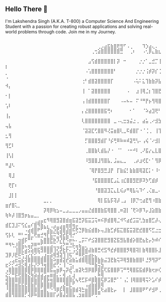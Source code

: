 ## Hello There 👋
I'm Lakshendra Singh (A.K.A. T-800) a Computer Science And Engineering Student with a passion for creating robust applications and solving real-world problems through code. 
Join me in my Journey.
<pre style="white-space: pre-wrap; font-family: monospace; word-wrap: break-word; max-width: 100%;">
  
⠀⠀⠀⠀⠀⠀⠀⠀⠀⠀⠀⠀⠀⠀⠀⠀⠀⠀⠀⠀⠀⠀⠀⠀⠀⠀⠀⠀⠀⢀⡠⣴⣯⣷⣿⢟⣻⠋⠠⢀⠀⠀⠀⠹⡱⣴⢄.                                                     
⠀⠀⠀⠀⠀⠀⠀⠀⠀⠀⠀⠀⠀⠀⠀⠀⠀⠀⠀⠀⠀⠀⠀⠀⠀⠀⠀⢀⢒⣵⣿⣿⣿⣿⣿⣿⣛⠀⠀⢀⠆⠀⠀⠠⢂⡿⣄⣷⣆⠀⠀⠀⠀⠀⠀⠀⠀⠀⠀⠀⠀⠀⠀⠀⠀⠀                             
⠀⠀⠀⠀⠀⠀⠀⠀⠀⠀⠀⠀⠀⠀⠀⠀⠀⠀⠀⠀⠀⠀⠀⠀⠀⠀⣠⢫⣾⣿⣿⣿⣿⣿⡇⡽⠀⠒⠀⠀⠀⠀⡐⡐⠁⣀⣚⡉⢸⡆⠀⠀⠀                                          
⠀⠀⠀⠀⠀⠀⠀⠀⠀⠀⠀⠀⠀⠀⠀⠀⠀⠀⠀⠀⠀⠀⠀⠀⠀⠠⢡⣿⣿⣿⣿⣿⣿⣿⠃⠀⠀⠀⠀⠀⠀⡐⡐⡐⢨⡾⡽⡎⢈⢁⠀⠀⠀⠀⠀⠀⠀⠀⠀⠀⠀⠀⠀⠀                          
⠀⠀⠀⠀⠀⠀⠀⠀⠀⠀⠀⠀⠀⠀⠀⠀⠀⠀⠀⠀⠀⠀⠀⠀⢐⠃⣾⣿⣽⣿⣿⣿⣿⡏⠀⠀⠀⠀⠀⠀⠠⢥⠅⣅⢹⣷⣷⡽⣧⠺⡄⠀⠀⠀⠀⠀⠀                               
⠀⠀⠀⠀⠀⠀⠀⠀⠀⠀⠀⠀⠀⠀⠀⠀⠀⠀⠀⠀⠀⠀⠀⠀⢸⠀⠁⣽⣿⣿⣿⣿⣿⠀⠀⠀⠀⠀⠠⠀⠀⣰⢸⢿⣈⡆⢹⣿⣟⠂⡇⠀⠀⠀                                  
⠀⠀⠀⠀⠀⠀⠀⠀⠀⠀⠀⠀⠀⠀⠀⠀⠀⠀⠀⠀⠀⠀⠀⠀⢠⢸⣾⣿⣿⣿⣿⣿⡏⠀⠀⠀⠠⠤⠦⠤⠀⠍⠘⠛⡟⡦⢻⢿⣿⢡⠇⠀⠀⠀⠀                              
⠀⠀⠀⠀⠀⠀⠀⠀⠀⠀⠀⠀⠀⠀⠀⠀⠀⠀⠀⠀⠀⠀⠀⠀⡄⣜⣿⣿⣿⣿⣿⣯⢛⠆⠀⠀⠀⠀⠀⠂⠁⠀⠀⠈⠵⣴⣹⢟⠃⢸⡄⠀                                ⠀⠀⠀⠀⠀⠀⠀⠀⠀⠀⠀⠀⠀⠀⠀⠀⠀⠀
⠀⠀⠀⠀⠀⠀⠀⠀⠀⠀⠀⠀⠀⠀⠀⠀⠀⠀⠀⠀⠀⠀⠀⠀⢇⣿⣿⣿⣿⣿⣿⣿⣿⠀⣀⠠⢄⣒⣲⣬⣐⢀⠀⣴⣥⢀⠔⣺⣳⢤⣧⠀⠀⠀⠀⠀⠀⠀⠀⠀⠀⠀⠀⠀⠀⠀⠀⠀⠀⠀⠀⠀⠀⠀⠀⠀ 
⠀⠀⠀⠀⠀⠀⠀⠀⠀⠀⠀⠀⠀⠀⠀⠀⠀⠀⠀⠀⠀⠀⠀⠀⠈⣽⣽⣏⢋⣿⣿⠻⢜⣭⣶⣿⢇⣀⠯⣾⣿⡏⠐⠈⢈⢀⠀⢸⢹⣂⢻⠀⠀⠀⠀⠀⠀⠀⠀⠀⠀⠀⠀⠀⠀⠀⠀⠀⠀⠀⠀⠀⠀⠀⠀⠀⠀⠀⠀⠀
⠀⠀⠀⠀⠀⠀⠀⠀⠀⠀⠀⠀⠀⠀⠀⠀⠀⠀⠀⠀⠀⠀⠀⠀⠀⡋⣿⣿⣿⣻⣾⡏⠘⡮⢛⠿⠷⠶⠾⣽⢛⢣⠄⢠⢮⠈⠔⣺⡇⢻⣋⠇⠀⠀⠀⠀⠀⠀⠀⠀⠀⠀⠀⠀⠀⠀⠀⠀⠀⠀⠀⠀⠀⠀ 
⠀⠀⠀⠀⠀⠀⠀⠀⠀⠀⠀⠀⠀⠀⠀⠀⠀⠀⠀⠀⠀⠀⠀⠀⠀⢀⣿⣿⣷⢇⣾⣧⡜⠐⠀⠈⠁⠀⠐⠒⠚⠇⢀⠜⣯⡔⣄⣇⣿⢸⢣⡇⠀⠀⠀⠀⠀⠀⠀
⠀⠀⠀⠀⠀⠀⠀⠀⠀⠀⠀⠀⠀⠀⠀⠀⠀⠀⠀⠀⠀⠀⠀⠀⠀⠸⣻⣿⣿⣸⢻⣿⣧⡀⣨⣤⣄⣀⠀⠀⢀⡴⣰⢞⣏⠂⠁⢻⡿⠛⣼⠣⠀⠀⠀⠀⠀⠀⠀⠀⠀⠀⠀⠀⠀⠀⠀ 
⠀⠀⠀⠀⠀⠀⠀⠀⠀⠀⠀⠀⠀⠀⠀⠀⠀⠀⠀⠀⠀⠀⠀⠀⠀⠀⠈⢿⡟⣿⣻⣛⣸⡟⠀⡏⣷⣮⡃⣷⣷⣿⢿⣽⣏⡅⠂⠸⠂⠀⢿⣸⠀⠀⠀⠀⠀⠀⠀⠀⠀⠀⠀⠀⠀⠀⠀⠀⠀⠀⠀⠀⠀⠀⠀⠀⠀⠀⠀⠀
⠀⠀⠀⠀⠀⠀⠀⠀⠀⠀⠀⠀⠀⠀⠀⠀⠀⠀⠀⠀⠀⠀⠀⠀⠀⠀⠀⠘⣯⣿⣿⣿⣿⣏⣠⣅⢰⣎⣿⣿⣻⣟⡿⠽⡳⢋⣾⡾⠀⠀⢟⡏⠆⠀⠀⠀⠀⠀⠀⠀⠀⠀⠀⠀⠀⠀⠀⠀⠀⠀⠀⠀⠀⠀⠀⠀⠀⠀⠀⠀
⠀⠀⠀⠀⠀⠀⠀⠀⠀⠀⠀⠀⠀⠀⠀⠀⠀⠀⠀⠀⠀⠀⠀⠀⠀⠀⠀⠀⠘⣿⣿⣽⣹⣍⣄⣇⢮⡴⠛⢿⣧⢥⠹⠊⢀⢌⣶⣀⠄⠀⣸⡇⡇⠀⠀⠀⠀⠀⠀⠀⠀⠀⠀⠀⠀⠀⠀⠀⠀⠀⠀⠀⠀⠀⠀⠀⠀⠀⠀⠀
⠀⠀⠀⠀⠀⠀⠀⠀⠀⠀⠀⠀⣀⡀⡀⠀⠀⠀⠀⠀⠀⠀⠀⠀⠀⠀⠀⠀⠀⢿⡇⣯⣧⡯⢽⡼⢀⣠⠀⢸⡿⡙⢒⣴⣟⢻⠰⣿⣷⣶⡞⣿⢅⡀⠀⠀⠀⠀⠀⠀⠀⠀⠀⠀⠀⠀⠀⠀⠀⠀⠀⠀⠀⠀⠀⠀⠀⠀⠀⠀
⠀⠀⠀⠀⠀⠀⠀⠀⠀⠀⠀⠀⡽⢿⡿⢷⣢⠤⣀⣠⣀⣀⣀⡠⣤⣤⣜⣾⣿⣿⣷⣯⢿⣿⣿⢀⠶⣽⡇⠈⢟⠵⡿⠹⡤⣸⣵⣿⣷⢷⠷⡼⢸⣿⣻⡶⣦⣤⣀⡀⠀⠀⠀⠀⠀⠀⠀⠀⠀⠀⠀⠀⠀⠀⠀⠀⠀⠀⠀⠀
⠀⠀⠀⠀⠀⠀⠀⠀⠀⢀⣠⣤⣖⠻⢿⣿⣻⣽⣿⣾⣶⣯⣽⣛⡽⣯⣭⣩⢭⠶⠮⡿⣾⣿⢿⣈⠺⠫⣴⣞⣩⣭⢃⣳⣶⣿⣋⡼⢄⣾⣏⣹⣸⠍⢫⣎⣤⠎⣿⠻⣷⣄⡄⢀⣠⣀⣠⣤⣶⣾⢶⡤⠀⠀⠀⠀⠀⠀⠀⠀
⠀⠀⠀⠀⠀⠀⠠⣴⣾⣿⠟⠋⠉⣽⣦⡱⣟⣽⣿⣼⣾⠯⢟⣙⡿⣷⣮⣾⣿⡦⢤⣸⣷⣋⡾⣯⣍⣿⣯⣭⣽⣟⣞⣿⣿⠫⣋⣐⣒⢫⡧⢇⠀⠛⠃⠒⣾⣈⢟⣶⣚⠻⡏⣯⠭⣙⣽⣞⣯⢻⡚⠁⠀⠀⠀⠀⠀⠀⠀⠀
⠀⠀⠀⠀⣲⣾⡯⠛⠃⠀⠀⣦⣿⣿⣟⡷⡹⡜⡟⠫⡶⠦⠄⣀⡭⠍⠞⣪⣽⣿⣿⣟⣻⣿⣝⣯⣻⣧⣿⣾⡵⣿⣟⣦⣗⡤⡳⠾⠎⠛⠻⢓⡸⣿⣯⣄⣤⡽⠿⠛⣋⣉⣉⣩⣉⣀⣩⠝⣛⣘⡧⣤⣦⣀⡀⠀⠀⠀⠀⠀
⠀⠀⠀⢸⣿⣏⣴⣪⣵⣿⣯⣻⣿⣿⣿⢸⢎⡽⣗⡗⠄⢨⢜⣾⣿⣾⣼⣷⣿⣛⢞⣫⠻⣞⡾⣿⣿⣿⡻⢿⣿⢽⡇⣷⢿⣿⣿⡧⣸⣹⡿⡸⣟⠯⢓⢩⡔⣎⣊⣈⢀⣰⣭⣵⢿⣻⣽⢹⢸⢯⠁⠛⠿⢟⣭⣴⡦⣄⠀⠀
⠀⢀⣠⣖⣭⣮⢽⣿⣿⣿⣿⣿⣿⣿⣷⠵⣶⣾⣽⡞⣵⣷⣥⣾⣿⣿⣿⣿⣿⣷⣷⣬⣹⣟⣷⢭⠽⢿⣻⣿⣷⣿⣿⠇⣘⡻⢻⡽⠋⣖⠕⡊⠴⣺⣕⢿⣰⡧⡜⠝⠹⢶⣿⣿⣞⢋⠂⢸⠈⢒⡄⠀⠀⠀⠈⠙⠛⣷⢭⣳
⢠⣿⣿⣿⣿⣿⣿⣿⡿⣿⣿⣿⣿⣿⣯⣤⣶⡿⢤⡽⣞⢁⣶⣽⢗⣻⡿⣿⡿⣿⣯⢏⣯⣿⣿⡿⢩⠛⢛⢿⣿⣯⣯⣾⡿⣷⢖⡶⢎⣕⡊⠛⡯⢟⣿⣷⣝⢷⣵⣼⣴⣩⣤⣶⣾⡅⠄⢾⢀⡌⣰⠀⠀⠀⠀⠀⠀⡀⠷⢿
⢾⣿⣿⣿⣿⣿⣿⣿⣿⣷⣿⡟⣿⡷⢶⣿⣿⣿⣿⣿⣿⣎⢦⢟⣋⡯⠾⣿⣿⣿⢯⡿⣩⣿⡛⠁⠁⢠⡁⢸⢿⣿⣿⢿⢭⠕⣡⠎⡾⢻⣿⣿⣶⣯⣯⣟⣿⣷⡟⣿⣿⣿⣿⣿⣿⠀⢀⣜⠿⣇⠋⠀⠀⠀⢠⣴⣷⣾⣿⢿
⠘⣿⣿⣿⣿⣿⣿⣿⣿⣿⣿⣥⣿⡉⠑⠹⡿⡯⢿⣿⣷⣿⣾⢽⣓⣶⣿⣿⣿⣋⢗⣴⣿⣗⡤⠀⠀⡇⠀⣸⣿⣿⣿⠟⠋⠞⣺⠟⢀⣾⣿⢻⣿⣿⣿⡋⢼⡿⠷⣿⣿⣿⣿⣿⡏⡴⣿⣼⣽⣿⣧⢀⣲⣶⣿⣿⠟⢛⠛⠀

</pre>
